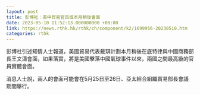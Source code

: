 ```yaml
---
layout: post
title: 彭博社︰美中貿易官員或本月稍後會面
date: 2023-05-10 11:52:13.000000000 +08:00
link: https://news.rthk.hk/rthk/ch/component/k2/1699956-20230510.htm
categories: rthk
---
```


彭博社引述知情人士報道，美國貿易代表戴琪計劃本月稍後在底特律與中國商務部長王文濤會面，如果落實，將是美國擊落中國氣球事件以來，兩國之間最高級的官員實體會面。

消息人士說，兩人的會面可能會在5月25日至26日、亞太經合組織貿易部長會議期間舉行。
